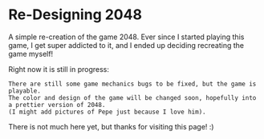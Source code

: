 # Re-Designing 2048

A simple re-creation of the game 2048.
Ever since I started playing this game, I get super addicted to it, and I ended up deciding recreating the game myself!

Right now it is still in progress: 
    
    There are still some game mechanics bugs to be fixed, but the game is playable. 
    The color and design of the game will be changed soon, hopefully into a prettier version of 2048. 
    (I might add pictures of Pepe just because I love him).

There is not much here yet, but thanks for visiting this page! :)
